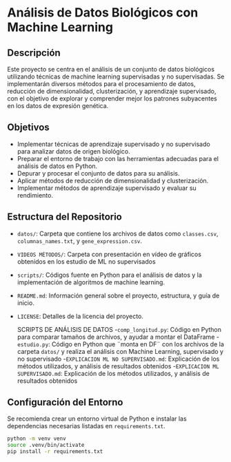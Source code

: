 # Análisis de Datos Biológicos con Machine Learning

## Descripción
Este proyecto se centra en el análisis de un conjunto de datos biológicos utilizando técnicas de machine learning supervisadas y no supervisadas. Se implementarán diversos métodos para el procesamiento de datos, reducción de dimensionalidad, clusterización, y aprendizaje supervisado, con el objetivo de explorar y comprender mejor los patrones subyacentes en los datos de expresión genética.

## Objetivos
- Implementar técnicas de aprendizaje supervisado y no supervisado para analizar datos de origen biológico.
- Preparar el entorno de trabajo con las herramientas adecuadas para el análisis de datos en Python.
- Depurar y procesar el conjunto de datos para su análisis.
- Aplicar métodos de reducción de dimensionalidad y clusterización.
- Implementar métodos de aprendizaje supervisado y evaluar su rendimiento.

## Estructura del Repositorio
- `datos/`: Carpeta que contiene los archivos de datos como `classes.csv`, `columnas_names.txt`, y `gene_expression.csv`.
-  `VIDEOS MÉTODOS/`: Carpeta con presentación en vídeo de gráficos obtenidos en los estudio de ML no supervisados
- `scripts/`: Códigos fuente en Python para el análisis de datos y la implementación de algoritmos de machine learning.
- `README.md`: Información general sobre el proyecto, estructura, y guía de inicio.
- `LICENSE`: Detalles de la licencia del proyecto.

  SCRIPTS DE ANÁLISIS DE DATOS
-`comp_longitud.py`: Código en Python para comparar tamaños de archivos, y ayudar a montar el DataFrame
-`estudio.py`: Código en Python que ¨monta en DF¨ con los archivos de la carpeta `datos/` y realiza el análisis con Machine Learning, supervisado y no supervisado
-`EXPLICACION ML NO SUPERVISADO.md`: Explicación de los métodos utilizados, y análisis de resultados obtenidos
-`EXPLICACION ML SUPERVISADO.md`: Explicación de los métodos utilizados, y análisis de resultados obtenidos
  

## Configuración del Entorno
Se recomienda crear un entorno virtual de Python e instalar las dependencias necesarias listadas en `requirements.txt`.

```bash
python -m venv venv
source .venv/bin/activate
pip install -r requirements.txt
